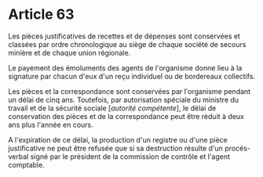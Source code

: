 # Article 63

Les pièces justificatives de recettes et de dépenses sont conservées et classées par ordre chronologique au siège de chaque société de secours minière et de chaque union régionale.

Le payement des émoluments des agents de l'organisme donne lieu à la signature par chacun d'eux d'un reçu individuel ou de bordereaux collectifs.

Les pièces et la correspondance sont conservées par l'organisme pendant un délai de cinq ans. Toutefois, par autorisation spéciale du ministre du travail et de la sécurité sociale [*autorité compétente*], le délai de conservation des pièces et de la correspondance peut être réduit à deux ans plus l'année en cours.

A l'expiration de ce délai, la production d'un registre ou d'une pièce justificative ne peut être refusée que si sa destruction résulte d'un procés-verbal signé par le président de la commission de contrôle et l'agent comptable.
